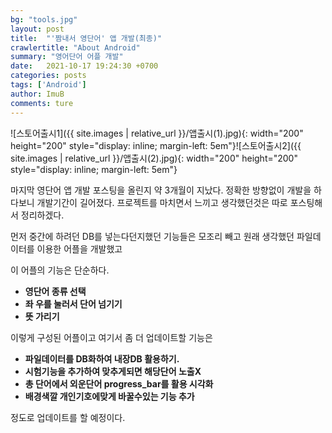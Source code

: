 ```yaml
---
bg: "tools.jpg"
layout: post
title:  "'짬내서 영단어' 앱 개발(최종)"
crawlertitle: "About Android"
summary: "영어단어 어플 개발"
date:   2021-10-17 19:24:30 +0700
categories: posts
tags: ['Android']
author: ImuB
comments: ture
---
```

![스토어출시1]({{ site.images | relative_url }}/앱출시(1).jpg){: width="200" height="200" style="display: inline; margin-left: 5em"}![스토어출시2]({{ site.images | relative_url }}/앱출시(2).jpg){: width="200" height="200" style="display: inline; margin-left: 5em"}

마지막 영단어 앱 개발 포스팅을 올린지 약 3개월이 지났다.
정확한 방향없이 개발을 하다보니 개발기간이 길어졌다.
프로젝트를 마치면서 느끼고 생각했던것은 따로 포스팅해서 정리하겠다.

먼저 중간에 하려던 DB를 넣는다던지했던 기능들은 모조리 빼고 원래
생각했던 파일데이터를 이용한 어플을 개발했고

이 어플의 기능은 단순하다.
+ **영단어 종류 선택** 
+ **좌 우를 눌러서 단어 넘기기**  
+ **뜻 가리기**  

이렇게 구성된 어플이고 여기서 좀 더 업데이트할 기능은
- **파일데이터를 DB화하여 내장DB 활용하기.**
- **시험기능을 추가하여 맞추게되면 해당단어 노출X**
- **총 단어에서 외운단어 progress_bar를 활용 시각화**
- **배경색깔 개인기호에맞게 바꿀수있는 기능 추가**  

정도로 업데이트를 할 예정이다.
